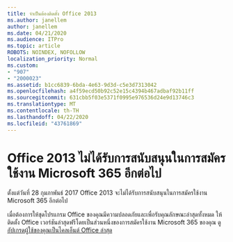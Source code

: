 ```yaml
---
title: จําเป็นต้องติดตั้ง Office 2013
ms.author: janellem
author: janellem
ms.date: 04/21/2020
ms.audience: ITPro
ms.topic: article
ROBOTS: NOINDEX, NOFOLLOW
localization_priority: Normal
ms.custom:
- "907"
- "2000023"
ms.assetid: b1cc6839-6bda-4e63-9d3d-c5e3d7313042
ms.openlocfilehash: a4f59ecd50b92c52e15c4394b467adbaf92b11ff
ms.sourcegitcommit: 631cbb5f03e5371f0995e976536d24e9d13746c3
ms.translationtype: MT
ms.contentlocale: th-TH
ms.lasthandoff: 04/22/2020
ms.locfileid: "43761869"
---
```

# <a name="office-2013-is-no-longer-supported-in-microsoft-365-subscriptions"></a>Office 2013 ไม่ได้รับการสนับสนุนในการสมัครใช้งาน Microsoft 365 อีกต่อไป

ตั้งแต่วันที่ 28 กุมภาพันธ์ 2017 Office 2013 จะไม่ได้รับการสนับสนุนในการสมัครใช้งาน Microsoft 365 อีกต่อไป
  
เมื่อต้องการให้ชุดโปรแกรม Office ของคุณมีความปลอดภัยและเพื่อรับคุณลักษณะล่าสุดทั้งหมด ให้ติดตั้ง Office เวอร์ชันล่าสุดฟรีโดยเป็นส่วนหนึ่งของการสมัครใช้งาน Microsoft 365 ของคุณ ดู[อัปเกรดผู้ใช้ของคุณเป็นไคลเอ็นต์ Office ล่าสุด](https://docs.microsoft.com/office365/admin/setup/upgrade-users-to-latest-office-client)
  